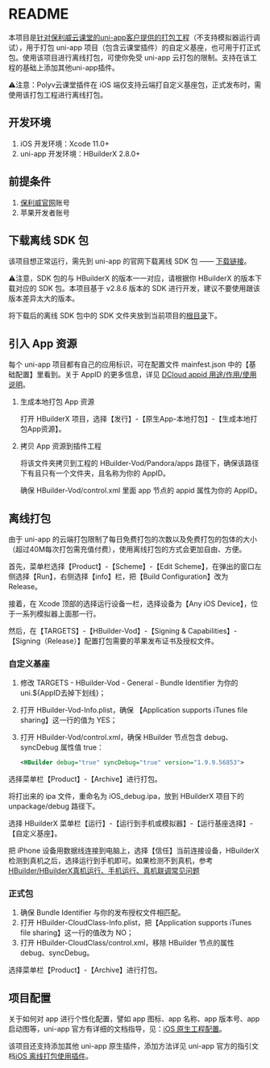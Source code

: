 # README

本项目是<u>针对保利威云课堂的uni-app客户提供的打包工程</u>（不支持模拟器运行调试），用于打包 uni-app 项目（包含云课堂插件）的自定义基座，也可用于打正式包。使用该项目进行离线打包，可使你免受 uni-app 云打包的限制。支持在该工程的基础上添加其他uni-app插件。

⚠️注意：Polyv云课堂插件在 iOS 端仅支持云端打自定义基座包，正式发布时，需使用该打包工程进行离线打包。



## 开发环境

1. iOS 开发环境：Xcode 11.0+
2. uni-app 开发环境：HBuilderX 2.8.0+



## 前提条件

1. [保利威官网](http://www.polyv.net/)账号
2. 苹果开发者账号



## 下载离线 SDK 包

该项目想正常运行，需先到 uni-app 的官网下载离线 SDK 包 —— [下载链接](https://nativesupport.dcloud.net.cn/AppDocs/download/ios)。

⚠️注意，SDK 包的与 HBuilderX 的版本一一对应，请根据你 HBuilderX 的版本下载对应的 SDK 包。本项目基于 v2.8.6 版本的 SDK 进行开发，建议不要使用跟该版本差异太大的版本。 

将下载后的离线 SDK 包中的 SDK 文件夹放到当前项目的<u>根目录</u>下。



## 引入 App 资源

每个 uni-app 项目都有自己的应用标识，可在配置文件 mainfest.json 中的【基础配置】里看到。关于 AppID 的更多信息，详见 [DCloud appid 用途/作用/使用说明](https://ask.dcloud.net.cn/article/35907)。

1. 生成本地打包 App 资源

   打开 HBuilderX 项目，选择【发行】-【原生App-本地打包】-【生成本地打包App资源】。

2. 拷贝 App 资源到插件工程

   将该文件夹拷贝到工程的 HBuilder-Vod/Pandora/apps 路径下，确保该路径下有且只有一个文件夹，且名称为你的 AppID。

   确保 HBuilder-Vod/control.xml 里面 app 节点的 appid 属性为你的 AppID。



## 离线打包

由于 uni-app 的云端打包限制了每日免费打包的次数以及免费打包的包体的大小（超过40M每次打包需充值付费），使用离线打包的方式会更加自由、方便。

首先，菜单栏选择【Product】-【Scheme】-【Edit Scheme】，在弹出的窗口左侧选择【Run】，右侧选择【info】栏，把【Build Configuration】改为 Release。

接着，在 Xcode 顶部的选择运行设备一栏，选择设备为【Any iOS Device】，位于一系列模拟器上面那一行。

然后，在【TARGETS】-【HBuilder-Vod】-【Signing & Capabilities】-【Signing（Release）】配置打包需要的苹果发布证书及授权文件。

### 自定义基座

1. 修改 TARGETS  - HBuilder-Vod - General - Bundle Identifier 为你的 uni.${AppID去掉下划线}；

2. 打开 HBuilder-Vod-Info.plist，确保 【Application supports iTunes file sharing】这一行的值为 YES；

3. 打开 HBuilder-Vod/control.xml，确保 HBuilder 节点包含 debug、syncDebug 属性值 true：

   ```xml
   <HBuilder debug="true" syncDebug="true" version="1.9.9.56853">
   ```

选择菜单栏【Product】-【Archive】进行打包。

将打出来的 ipa 文件，重命名为 iOS_debug.ipa，放到 HBuilderX 项目下的 unpackage/debug 路径下。

选择 HBuilderX 菜单栏【运行】-【运行到手机或模拟器】-【运行基座选择】-【自定义基座】。

把 iPhone 设备用数据线连接到电脑上，选择【信任】当前连接设备，HBuilderX 检测到真机之后，选择运行到手机即可。如果检测不到真机，参考[HBuilder/HBuilderX真机运行、手机运行、真机联调常见问题](https://ask.dcloud.net.cn/article/97)



### 正式包

1. 确保 Bundle Identifier 与你的发布授权文件相匹配。
2. 打开 HBuilder-CloudClass-Info.plist，把【Application supports iTunes file sharing】这一行的值改为 NO；
3. 打开 HBuilder-CloudClass/control.xml，移除 HBuilder 节点的属性 debug、syncDebug。

选择菜单栏【Product】-【Archive】进行打包。



## 项目配置

关于如何对 app 进行个性化配置，譬如 app 图标、app 名称、app 版本号、app 启动图等，uni-app 官方有详细的文档指导，见：[iOS 原生工程配置](https://nativesupport.dcloud.net.cn/AppDocs/usesdk/ios?id=开发环境)。

该项目还支持添加其他 uni-app 原生插件，添加方法详见 uni-app 官方的指引文档[iOS 离线打包使用插件](https://nativesupport.dcloud.net.cn/NativePlugin/offline_package/ios?id=预备环境)。

